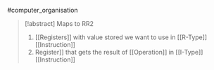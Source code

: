 #computer_organisation 
>[!abstract] Maps to RR2
>1. [[Registers]] with value stored we want to use in [[R-Type]] [[Instruction]]
>2. Register]] that gets the result of [[Operation]] in [[I-Type]] [[Instruction]]

